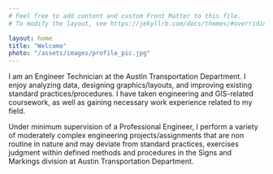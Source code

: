 ```yaml
---
# Feel free to add content and custom Front Matter to this file.
# To modify the layout, see https://jekyllrb.com/docs/themes/#overriding-theme-defaults

layout: home
title: "Welcome"
photo: "/assets/images/profile_pic.jpg"
---
```

I am an Engineer Technician at the Austin Transportation Department. I enjoy analyzing data, designing graphics/layouts, and improving existing standard practices/procedures. I have taken engineering and GIS-related coursework, as well as gaining necessary work experience related to my field.

Under minimum supervision of a Professional Engineer, I perform a variety of moderately complex engineering projects/assignments that are non routine in nature and may deviate from standard practices, exercises judgment within defined methods and procedures in the Signs and Markings division at Austin Transportation Department.
